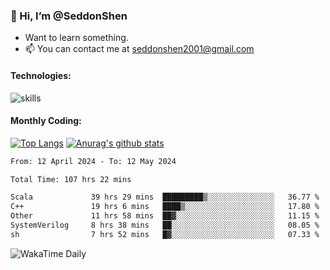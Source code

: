 ### 👋 Hi, I’m @SeddonShen
- Want to learn something.
- 📫 You can contact me at seddonshen2001@gmail.com

#### Technologies:

![skills](https://skillicons.dev/icons?i=scala,js,html,css,bootstrap,jquery,c,cpp,cloudflare,django,docker,flask,git,github,githubactions,linux,latex,mysql,nodejs,ps,php,pr,py,raspberrypi,redis,unreal,v,vscode,vue,bash)

#### Monthly Coding:
[![Top Langs](https://github-readme-stats.vercel.app/api/top-langs?username=seddonshen&show_icons=true&locale=en&layout=compact&hide=html&langs_count=8)](https://github.com/SeddonShen/)
[![Anurag's github stats](https://github-readme-stats.vercel.app/api?username=SeddonShen&count_private=true&show_icons=true)](https://github.com/anuraghazra/github-readme-stats)
<!--START_SECTION:waka-->

```txt
From: 12 April 2024 - To: 12 May 2024

Total Time: 107 hrs 22 mins

Scala             39 hrs 29 mins  █████████▒░░░░░░░░░░░░░░░   36.77 %
C++               19 hrs 6 mins   ████▒░░░░░░░░░░░░░░░░░░░░   17.80 %
Other             11 hrs 58 mins  ██▓░░░░░░░░░░░░░░░░░░░░░░   11.15 %
SystemVerilog     8 hrs 38 mins   ██░░░░░░░░░░░░░░░░░░░░░░░   08.05 %
sh                7 hrs 52 mins   █▓░░░░░░░░░░░░░░░░░░░░░░░   07.33 %
```

<!--END_SECTION:waka-->

![WakaTime Daily](https://wakatime.com/share/@seddon2001/61a7e342-5f12-4fea-bf92-1fac161e97d6.svg)
<!---
SeddonShen/SeddonShen is a ✨ special ✨ repository because its `README.md` (this file) appears on your GitHub profile.
You can click the Preview link to take a look at your changes.
--->
